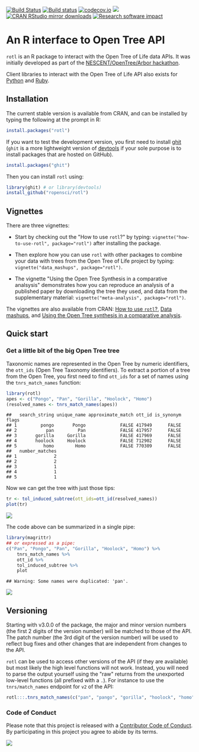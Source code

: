
[![Build Status](https://travis-ci.org/ropensci/rotl.svg?branch=master)](https://travis-ci.org/ropensci/rotl) [![Build status](https://ci.appveyor.com/api/projects/status/qr4k9a8wlrjl65rp?svg=true)](https://ci.appveyor.com/project/ropensci/rotl) [![codecov.io](https://codecov.io/github/ropensci/rotl/coverage.svg?branch=master)](https://codecov.io/github/ropensci/rotl?branch=master) [![](http://www.r-pkg.org/badges/version/rotl)](http://www.r-pkg.org/pkg/rotl) [![CRAN RStudio mirror downloads](http://cranlogs.r-pkg.org/badges/rotl)](http://www.r-pkg.org/pkg/rotl) [![Research software impact](http://depsy.org/api/package/cran/rotl/badge.svg)](http://depsy.org/package/r/rotl)

An R interface to Open Tree API
===============================

`rotl` is an R package to interact with the Open Tree of Life data APIs. It was initially developed as part of the [NESCENT/OpenTree/Arbor hackathon](http://blog.opentreeoflife.org/2014/06/11/apply-for-tree-for-all-a-hackathon-to-access-opentree-resources/).

Client libraries to interact with the Open Tree of Life API also exists for [Python](https://github.com/OpenTreeOfLife/pyopentree) and [Ruby](https://github.com/SpeciesFileGroup/bark).

Installation
------------

The current stable version is available from CRAN, and can be installed by typing the following at the prompt in R:

``` r
install.packages("rotl")
```

If you want to test the development version, you first need to install [ghit](https://github.com/cloudyr/ghit) (`ghit` is a more lightweight version of [devtools](https://github.com/hadley/devtools) if your sole purpose is to install packages that are hosted on GitHub).

``` r
install.packages("ghit")
```

Then you can install `rotl` using:

``` r
library(ghit) # or library(devtools)
install_github("ropensci/rotl")
```

Vignettes
---------

There are three vignettes:

-   Start by checking out the "How to use `rotl`?" by typing: `vignette("how-to-use-rotl", package="rotl")` after installing the package.

-   Then explore how you can use `rotl` with other packages to combine your data with trees from the Open Tree of Life project by typing: `vignette("data_mashups", package="rotl")`.

-   The vignette "Using the Open Tree Synthesis in a comparative analsysis" demonstrates how you can reproduce an analysis of a published paper by downloading the tree they used, and data from the supplementary material: `vignette("meta-analysis", package="rotl")`.

The vignettes are also available from CRAN: [How to use `rotl`?](https://cran.r-project.org/package=rotl/vignettes/how-to-use-rotl.html), [Data mashups](https://cran.r-project.org/package=rotl/vignettes/data_mashups.html), and [Using the Open Tree synthesis in a comparative analysis](https://cran.r-project.org/package=rotl/vignettes/meta-analysis.html).

Quick start
-----------

### Get a little bit of the big Open Tree tree

Taxonomic names are represented in the Open Tree by numeric identifiers, the `ott_ids` (Open Tree Taxonomy identifiers). To extract a portion of a tree from the Open Tree, you first need to find `ott_ids` for a set of names using the `tnrs_match_names` function:

``` r
library(rotl)
apes <- c("Pongo", "Pan", "Gorilla", "Hoolock", "Homo")
(resolved_names <- tnrs_match_names(apes))
```

    ##   search_string unique_name approximate_match ott_id is_synonym flags
    ## 1         pongo       Pongo             FALSE 417949      FALSE
    ## 2           pan         Pan             FALSE 417957      FALSE
    ## 3       gorilla     Gorilla             FALSE 417969      FALSE
    ## 4       hoolock     Hoolock             FALSE 712902      FALSE
    ## 5          homo        Homo             FALSE 770309      FALSE
    ##   number_matches
    ## 1              2
    ## 2              2
    ## 3              1
    ## 4              1
    ## 5              1

Now we can get the tree with just those tips:

``` r
tr <- tol_induced_subtree(ott_ids=ott_id(resolved_names))
plot(tr)
```

![](http://i.imgur.com/7A59BpB.png)

The code above can be summarized in a single pipe:

``` r
library(magrittr)
## or expressed as a pipe:
c("Pan", "Pongo", "Pan", "Gorilla", "Hoolock", "Homo") %>%
    tnrs_match_names %>%
    ott_id %>%
    tol_induced_subtree %>%
    plot
```

    ## Warning: Some names were duplicated: 'pan'.

![](http://i.imgur.com/j15bD3q.png)

Versioning
----------

Starting with v3.0.0 of the package, the major and minor version numbers (the first 2 digits of the version number) will be matched to those of the API. The patch number (the 3rd digit of the version number) will be used to reflect bug fixes and other changes that are independent from changes to the API.

`rotl` can be used to access other versions of the API (if they are available) but most likely the high level functions will not work. Instead, you will need to parse the output yourself using the "raw" returns from the unexported low-level functions (all prefixed with a `.`). For instance to use the `tnrs/match_names` endpoint for `v2` of the API:

``` r
rotl:::.tnrs_match_names(c("pan", "pango", "gorilla", "hoolock", "homo"), otl_v="v2")
```

### Code of Conduct

Please note that this project is released with a [Contributor Code of Conduct](CONDUCT.md). By participating in this project you agree to abide by its terms.

[![](http://ropensci.org/public_images/github_footer.png)](http://ropensci.org)
